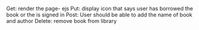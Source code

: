 Get: render the page- ejs
Put: display icon that says user has borrowed the book or the is signed in
Post: User should be able to add the name of book and author
Delete: remove book from library 
